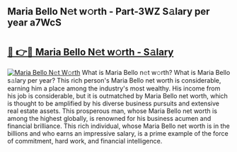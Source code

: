 ## Maria Bello N𝚎t w𝚘rth - Part-3WZ S𝚊lary per year a7WcS

# <h2><a href="http://gc1iiz.nevu.top/?p=Maria+Bello">🔗 👉🔴 Maria Bello N𝚎t w𝚘rth - S𝚊lary</a></h2>

[![Maria Bello N𝚎t W𝚘rth](https://i.imgur.com/Oavwk0R.jpeg)](http://gc1iiz.nevu.top/?p=Maria+Bello)
What is Maria Bello n𝚎t w𝚘rth? What is Maria Bello s𝚊lary per year?
This rich person's Maria Bello net worth is considerable, earning him a place among the industry's most wealthy. His income from his job is considerable, but it is outmatched by Maria Bello net worth, which is thought to be amplified by his diverse business pursuits and extensive real estate assets. This prosperous man, whose Maria Bello net worth is among the highest globally, is renowned for his business acumen and financial brilliance. This rich individual, whose Maria Bello net worth is in the billions and who earns an impressive salary, is a prime example of the force of commitment, hard work, and financial intelligence.
